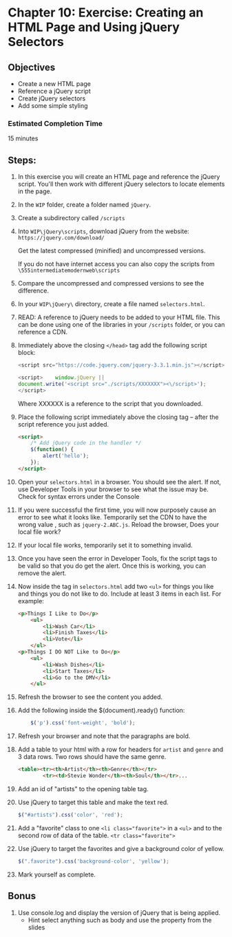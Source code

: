 # Chapter 10: Exercise: Creating an HTML Page and Using jQuery Selectors
## Objectives
* Create a new HTML page
* Reference a jQuery script
* Create jQuery selectors
* Add some simple styling


### Estimated Completion Time 
15 minutes

## Steps: 
1. In this exercise you will create an HTML page and reference the jQuery script. You'll then work with different jQuery selectors to locate elements in the page.

1. In the `WIP` folder, create a folder named
`jQuery`.

1. Create a subdirectory called `/scripts` 

1. Into `WIP\jQuery\scripts`, download jQuery from the website: `https://jquery.com/download/`

	Get the latest compressed (minified) and uncompressed versions.
	
	If you do not have internet access you can also copy the scripts from `\555intermediatemodernweb\scripts`

1. Compare the uncompressed and compressed versions to see the difference.

1. In your `WIP\jQuery\` directory, create a file named `selectors.html`. 

1. READ: A reference to jQuery needs to be added to your HTML file.  This can be done using one of the libraries in your `/scripts` folder, or you can reference a CDN.

1. Immediately above the closing `</head>` tag add the following script block:
	``` javascript
	<script src="https://code.jquery.com/jquery-3.3.1.min.js"></script>

	<script>    window.jQuery || 
	document.write('<script src="./scripts/XXXXXXX"><\/script>');
	</script>
	```
	Where XXXXXX is a reference to the script that you downloaded.

1. Place the following script immediately above the closing </head> tag – after the script reference you just added. 
	```html
	<script>
		/* Add jQuery code in the handler */
		$(function() {
			alert('hello');
		});
	</script>
	```
1. Open your `selectors.html` in a browser. You should see the alert. If not, use Developer Tools in your browser to see what the issue may be.  Check for syntax errors under the Console

1. If you were successful the first time, you will now purposely cause an error to see what it looks like. Temporarily set the CDN to have the wrong value , such as `jquery-2.ABC.js`.  Reload the browser, Does your local file work?

1. If your local file works, temporarily set it to something invalid.  

1. Once you have seen the error in Developer Tools, fix the script tags to be valid so that you do get the alert.  Once this is working, you can remove the alert.

1. Now inside the <body> tag in `selectors.html` add two `<ul>` for things you like and things you do not like to do. Include at least 3 items in each list. For example:
	```html 
	<p>Things I Like to Do</p>
		<ul>
			<li>Wash Car</li>
			<li>Finish Taxes</li>
			<li>Vote</li>
		</ul>
	<p>Things I DO NOT Like to Do</p>
		<ul>
			<li>Wash Dishes</li>
			<li>Start Taxes</li>
			<li>Go to the DMV</li>
		</ul>
	```
1. Refresh the browser to see the content you added. 

1. Add the following  inside the  $(document).ready() function:
	``` javascript
		$('p').css('font-weight', 'bold');
	```
1. Refresh your browser and note that the paragraphs are bold.

1. Add a table to your html with a row for headers for `artist` and `genre` and 3 data rows. Two rows should have the same genre.

	```html
	<table><tr><th>Artist</th><th>Genre</th></tr>
			<tr><td>Stevie Wonder</th><th>Soul</th></tr>...
	```

1. Add an id of "artists" to the opening table tag.

1. Use jQuery to target this table and make the text red.
	```javascript
	$("#artists").css('color', 'red');
	```

1. Add a "favorite" class to one `<li class="favorite">` in a `<ul>` and to the second row of data of the table. `<tr class="favorite">`

1. Use jQuery to target the favorites and give a background color of yellow. 
	```javascript
	$(".favorite").css('background-color', 'yellow');
	```

1. Mark yourself as complete.

## Bonus

1. Use console.log and display the version of jQuery that is being applied. 
	* Hint select anything such as body and use the property from the slides

